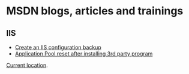 # MSDN blogs, articles and trainings

## IIS
+ [Create an IIS configuration backup][IIS1]
+ [Application Pool reset after installing 3rd party program][IIS2]


[Current location](https://blogs.msdn.microsoft.com/benjaminperkins).


[IIS1]: https://benperk.github.io/msdn/2011-08-create-an-iis-configuration-backup.html
[IIS2]: https://benperk.github.io/msdn/2011-08-application-pool-reset-after-installing-3rd-party-program.html

